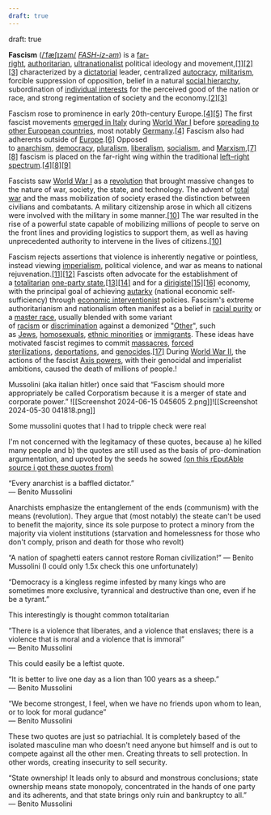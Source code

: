 ```yaml
---
draft: true
---
```


draft: true

**Fascism** ([/ˈfæʃɪzəm/](https://en.wikipedia.org/wiki/Help:IPA/English "Help:IPA/English") [_FASH-iz-əm_](https://en.wikipedia.org/wiki/Help:Pronunciation_respelling_key "Help:Pronunciation respelling key")) is a [far-right](https://en.wikipedia.org/wiki/Far-right_politics "Far-right politics"), [authoritarian](https://en.wikipedia.org/wiki/Authoritarianism "Authoritarianism"), [ultranationalist](https://en.wikipedia.org/wiki/Ultranationalism "Ultranationalism") political ideology and movement,[[1]](https://en.wikipedia.org/wiki/Fascism#cite_note-1)[[2]](https://en.wikipedia.org/wiki/Fascism#cite_note-Britannica-2)[[3]](https://en.wikipedia.org/wiki/Fascism#cite_note-m-w-3) characterized by a [dictatorial](https://en.wikipedia.org/wiki/Dictator "Dictator") leader, centralized [autocracy](https://en.wikipedia.org/wiki/Autocracy "Autocracy"), [militarism](https://en.wikipedia.org/wiki/Militarism "Militarism"), forcible suppression of opposition, belief in a natural [social hierarchy](https://en.wikipedia.org/wiki/Social_stratification "Social stratification"), subordination of [individual interests](https://en.wikipedia.org/wiki/Individualism "Individualism") for the perceived good of the nation or race, and strong regimentation of society and the economy.[[2]](https://en.wikipedia.org/wiki/Fascism#cite_note-Britannica-2)[[3]](https://en.wikipedia.org/wiki/Fascism#cite_note-m-w-3)

Fascism rose to prominence in early 20th-century Europe.[[4]](https://en.wikipedia.org/wiki/Fascism#cite_note-RoutledgeCompanion-4)[[5]](https://en.wikipedia.org/wiki/Fascism#cite_note-FOOTNOTEInternational_Encyclopedia_of_Political_Science887%E2%80%93888Fascism-5) The first fascist movements [emerged in Italy](https://en.wikipedia.org/wiki/Italian_fascism "Italian fascism") during [World War I](https://en.wikipedia.org/wiki/World_War_I "World War I") before [spreading to other European countries](https://en.wikipedia.org/wiki/Fascism_in_Europe "Fascism in Europe"), most notably [Germany](https://en.wikipedia.org/wiki/Nazi_Germany "Nazi Germany").[[4]](https://en.wikipedia.org/wiki/Fascism#cite_note-RoutledgeCompanion-4) Fascism also had adherents outside of [Europe](https://en.wikipedia.org/wiki/Europe "Europe").[[6]](https://en.wikipedia.org/wiki/Fascism#cite_note-FOOTNOTEEncyclopedia_Britannica_''Fascism''-6) Opposed to [anarchism](https://en.wikipedia.org/wiki/Anarchism "Anarchism"), [democracy](https://en.wikipedia.org/wiki/Democracy "Democracy"), [pluralism](https://en.wikipedia.org/wiki/Pluralism_(political_philosophy) "Pluralism (political philosophy)"), [liberalism](https://en.wikipedia.org/wiki/Liberalism "Liberalism"), [socialism](https://en.wikipedia.org/wiki/Socialism "Socialism"), and [Marxism](https://en.wikipedia.org/wiki/Marxism "Marxism"),[[7]](https://en.wikipedia.org/wiki/Fascism#cite_note-FOOTNOTEInternational_Encyclopedia_of_Political_Science889Fascism-7)[[8]](https://en.wikipedia.org/wiki/Fascism#cite_note-USHMM-8) fascism is placed on the far-right wing within the traditional [left–right spectrum](https://en.wikipedia.org/wiki/Left%E2%80%93right_political_spectrum "Left–right political spectrum").[[4]](https://en.wikipedia.org/wiki/Fascism#cite_note-RoutledgeCompanion-4)[[8]](https://en.wikipedia.org/wiki/Fascism#cite_note-USHMM-8)[[9]](https://en.wikipedia.org/wiki/Fascism#cite_note-University-Aristotle-Hartley-Wilhelm-Hawkesworth-9)

Fascists saw [World War I](https://en.wikipedia.org/wiki/World_War_I "World War I") as a [revolution](https://en.wikipedia.org/wiki/Revolution "Revolution") that brought massive changes to the nature of war, society, the state, and technology. The advent of [total war](https://en.wikipedia.org/wiki/Total_war "Total war") and the mass mobilization of society erased the distinction between civilians and combatants. A military citizenship arose in which all citizens were involved with the military in some manner.[[10]](https://en.wikipedia.org/wiki/Fascism#cite_note-FOOTNOTEBlamires2006140%E2%80%93141,_670Mann200465-10) The war resulted in the rise of a powerful state capable of mobilizing millions of people to serve on the front lines and providing logistics to support them, as well as having unprecedented authority to intervene in the lives of citizens.[[10]](https://en.wikipedia.org/wiki/Fascism#cite_note-FOOTNOTEBlamires2006140%E2%80%93141,_670Mann200465-10)

Fascism rejects assertions that violence is inherently negative or pointless, instead viewing [imperialism](https://en.wikipedia.org/wiki/Imperialism "Imperialism"), political violence, and war as means to national rejuvenation.[[11]](https://en.wikipedia.org/wiki/Fascism#cite_note-FOOTNOTEGr%C4%8Di%C4%872000120GriffinFeldman2004c185Spielvogel2012935Payne1995106-11)[[12]](https://en.wikipedia.org/wiki/Fascism#cite_note-FOOTNOTERietbergen2000160%E2%80%93161-12) Fascists often advocate for the establishment of a [totalitarian](https://en.wikipedia.org/wiki/Totalitarianism "Totalitarianism") [one-party state](https://en.wikipedia.org/wiki/One-party_state "One-party state"),[[13]](https://en.wikipedia.org/wiki/Fascism#cite_note-FOOTNOTEGriffin20131%E2%80%936-13)[[14]](https://en.wikipedia.org/wiki/Fascism#cite_note-FOOTNOTEMussolini200240-14) and for a [dirigiste](https://en.wikipedia.org/wiki/Dirigisme "Dirigisme")[[15]](https://en.wikipedia.org/wiki/Fascism#cite_note-15)[[16]](https://en.wikipedia.org/wiki/Fascism#cite_note-16) economy, with the principal goal of achieving [autarky](https://en.wikipedia.org/wiki/Autarky "Autarky") (national economic self-sufficiency) through [economic interventionist](https://en.wikipedia.org/wiki/Economic_interventionist "Economic interventionist") policies. Fascism's extreme authoritarianism and nationalism often manifest as a belief in [racial purity](https://en.wikipedia.org/wiki/Racial_purity "Racial purity") or a [master race](https://en.wikipedia.org/wiki/Master_race "Master race"), usually blended with some variant of [racism](https://en.wikipedia.org/wiki/Racism "Racism") or [discrimination](https://en.wikipedia.org/wiki/Discrimination "Discrimination") against a demonized "[Other](https://en.wikipedia.org/wiki/Other_(philosophy) "Other (philosophy)")", such as [Jews](https://en.wikipedia.org/wiki/Jews "Jews"), [homosexuals](https://en.wikipedia.org/wiki/Homosexuality "Homosexuality"), [ethnic minorities](https://en.wikipedia.org/wiki/Minority_group "Minority group") or [immigrants](https://en.wikipedia.org/wiki/Immigration "Immigration"). These ideas have motivated fascist regimes to commit [massacres](https://en.wikipedia.org/wiki/Massacre "Massacre"), [forced sterilizations](https://en.wikipedia.org/wiki/Forced_sterilizations "Forced sterilizations"), [deportations](https://en.wikipedia.org/wiki/Deportation "Deportation"), and [genocides](https://en.wikipedia.org/wiki/Genocide "Genocide").[[17]](https://en.wikipedia.org/wiki/Fascism#cite_note-FOOTNOTEKallis2011Paxton1998Lancaster2011-17) During [World War II](https://en.wikipedia.org/wiki/World_War_II "World War II"), the actions of the fascist [Axis powers](https://en.wikipedia.org/wiki/Axis_powers "Axis powers"), with their genocidal and imperialist ambitions, caused the death of millions of people.!


Mussolini (aka italian hitler) once said that “Fascism should more appropriately be called Corporatism because it is a merger of state and corporate power.”
![[Screenshot 2024-06-15 045605 2.png]]![[Screenshot 2024-05-30 041818.png]]

Some mussolini quotes that I had to tripple check were real

I'm not concerned with the legitamacy of these quotes, because
a) he killed many people
and
b) the quotes are still used as the basis of pro-domination argumentation, and upvoted by the seeds he sowed [(on this rEputAble source i got these quotes from)](https://www.goodreads.com/author/quotes/221166.Benito_Mussolini)


“Every anarchist is a baffled dictator.”  
― Benito Mussolini

Anarchists emphasize the entanglement of the ends (communism) with the means (revolution). They argue that (most notably) the steate can't be used to benefit the majority, since its sole purpose to protect a minory from the majority via violent institutions (starvation and homelessness for those who don't comply, prison and death for those who revolt) 

“A nation of spaghetti eaters cannot restore Roman civilization!” ― Benito Mussolini (I could only 1.5x check this one unfortunately)

“Democracy is a kingless regime infested by many kings who are sometimes more exclusive, tyrannical and destructive than one, even if he be a tyrant.”

This interestingly is thought common totalitarian 

“There is a violence that liberates, and a violence that enslaves; there is a violence that is moral and a violence that is immoral”  
― Benito Mussolini

This could easily be a leftist quote. 

“It is better to live one day as a lion than 100 years as a sheep.”  
― Benito Mussolini

“We become strongest, I feel, when we have no friends upon whom to lean, or to look for moral gudance”  
― Benito Mussolini

These two quotes are just so patriachial. It is completely based of the isolated masculine man who doesn't need anyone but himself and is out to compete against all the other  men. Creating threats to sell protection. In other words, creating insecurity to sell security. 

“State ownership! It leads only to absurd and monstrous conclusions; state ownership means state monopoly, concentrated in the hands of one party and its adherents, and that state brings only ruin and bankruptcy to all.”  
― Benito Mussolini